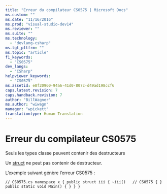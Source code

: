 ```yaml
---
title: "Erreur du compilateur CS0575 | Microsoft Docs"
ms.custom: ""
ms.date: "11/16/2016"
ms.prod: "visual-studio-dev14"
ms.reviewer: ""
ms.suite: ""
ms.technology: 
  - "devlang-csharp"
ms.tgt_pltfrm: ""
ms.topic: "article"
f1_keywords: 
  - "CS0575"
dev_langs: 
  - "CSharp"
helpviewer_keywords: 
  - "CS0575"
ms.assetid: e8f20960-94a6-41d0-807c-d49ad198ccf6
caps.latest.revision: 7
caps.handback.revision: 7
author: "BillWagner"
ms.author: "wiwagn"
manager: "wpickett"
translationtype: Human Translation
---
```

# Erreur du compilateur CS0575
Seuls les types classe peuvent contenir des destructeurs  
  
 Un [struct](../../csharp/language-reference/keywords/struct.md) ne peut pas contenir de destructeur.  
  
 L’exemple suivant génère l’erreur CS0575 :  
  
```  
// CS0575.cs namespace x { public struct iii { ~iii()   // CS0575 { } public static void Main() { } } }  
```